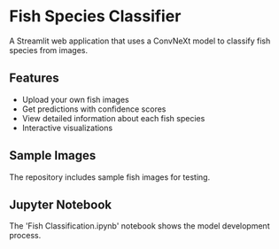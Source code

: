 ﻿# Fish Species Classifier

A Streamlit web application that uses a ConvNeXt model to classify fish species from images.

## Features
- Upload your own fish images
- Get predictions with confidence scores
- View detailed information about each fish species
- Interactive visualizations

## Sample Images
The repository includes sample fish images for testing.

## Jupyter Notebook
The 'Fish Classification.ipynb' notebook shows the model development process.
